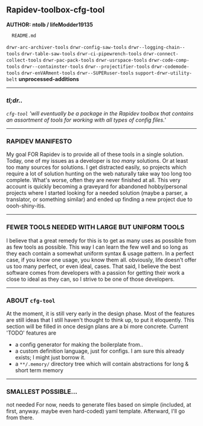 ## Rapidev-toolbox-cfg-tool

<strong>AUTHOR:</strong> <b>ntolb / lifeModder19135</b>
      
      README.md
  `drwr-arc-archiver-tools`
  `drwr-config-saw-tools`
  `drwr--logging-chain--tools`
  `drwr-table-saw-tools`
  `drwr-ci-pipewrench-tools`
  `drwr-connect-collect-tools`
  `drwr-pac-pack-tools`
  `drwr-usrspace-tools`
  `drwr-code-comp-tools`
  `drwr--containster-tools`
  `drwr--projectifier-tools`
  `drwr-codemode-tools`
  `drwr-enVARment-tools`
  `drwr--SUPERuser-tools`
  `support-drwr-utility-belt`
  <b>unprocessed-additions</b>
  
  

-------------------------------------------------------------------------------------------------------------------------------------------------

### **_tl;dr.._**

_`cfg-tool` 'will eventually be a package in the Rapidev toolbox that contains an assortment of tools for working with all types of config files.'_


-------------------------------------------------------------------------------------------------------------------------------------------------

### RAPIDEV MANIFESTO

My goal FOR Rapidev is to provide all of these tools in a single solution. Today, one of my issues as a developer is _too_ _many_ solutions. Or at least too many sources for solutions. I get distracted easily, so projects which require a lot of solution hunting on the web naturally take way too long too complete. What's worse, often they are never finished at all. This very account is quickly becoming a graveyard for abandoned hobby/personal projects where I started looking for a needed solution (maybe a parser, a translator, or something similar) and ended up finding a new project due to oooh-shiny-itis.


-------------------------------------------------------------------------------------------------------------------------------------------------

### FEWER TOOLS NEEDED WITH LARGE BUT UNIFORM TOOLS

I believe that a great remedy for this is to get as many uses as possible from as few tools as possible. This way I can learn the few well and so long as they each contain a somewhat uniform syntax & usage pattern. In a perfect case, if you know one usage, you know them all. obviously, life doesn't offer us too many perfect, or even ideal, cases. That said, I believe the best software comes from developers with a passion for getting their work a close to ideal as they can, so I strive to be one of those developers.  


-------------------------------------------------------------------------------------------------------------------------------------------------

### ABOUT `cfg-tool`

At the moment, it is still very early in the design phase. Most of the features are still ideas that I still haven't thought to think up, to put it eloquently. This section will be filled in once design plans are a bi more concrete. Current 'TODO' features are 
  - a config generator for making the boilerplate from..
  - a custom definition language, just for configs. I am sure this already exists; I might just borrow it.
  - a `**/.memory/` directory tree which will contain abstractions for long & short term memory 


-------------------------------------------------------------------------------------------------------------------------------------------------

### SMALLEST POSSIBLE...

not needed For now, needs to generate files based on simple (included, at first, anyway. maybe even hard-coded) yaml template. Afterward, I'll go from there. 
